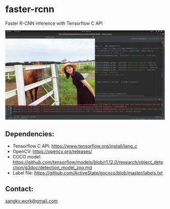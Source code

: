 # faster-rcnn
Faster R-CNN inference with Tensorflow C API

![alt text](data/cap.png)

## Dependencies:

* Tensorflow C API: https://www.tensorflow.org/install/lang_c
* OpenCV: https://opencv.org/releases/
* COCO model: https://github.com/tensorflow/models/blob/r1.12.0/research/object_detection/g3doc/detection_model_zoo.md
* Label file: https://github.com/ActiveState/gococo/blob/master/labels.txt

## Contact:

sangkv.work@gmail.com
